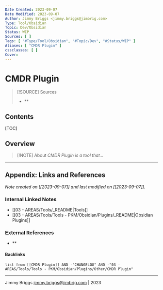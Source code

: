 ```yaml
---
Date Created: 2023-09-07
Date Modified: 2023-09-07
Author: Jimmy Briggs <jimmy.briggs@jimbrig.com>
Type: Tool/Obsidian
Topic: Dev/Obsidian
Status: WIP
Sources: [ ]
Tags: [ "#Type/Tool/Obsidian", "#Topic/Dev", "#Status/WIP" ]
Aliases: [ "CMDR Plugin" ]
cssclasses: [ ]
Cover:
---
```


# CMDR Plugin

> [!SOURCE] Sources
> - **

## Contents

[TOC]

## Overview

> [!NOTE] About
> *CMDR Plugin is a tool that...*

***

## Appendix: Links and References

*Note created on [[2023-09-07]] and last modified on [[2023-09-07]].*

### Internal Linked Notes

- [[03 - AREAS/Tools/_README|Tools]]
- [[03 - AREAS/Tools/Tools - PKM/Obsidian/Plugins/_README|Obsidian Plugins]]

### External References

- **

#### Backlinks

```dataview
list from [[CMDR Plugin]] AND -"CHANGELOG" AND -"03 - AREAS/Tools/Tools - PKM/Obsidian/Plugins/Other/CMDR Plugin"
```


***

Jimmy Briggs <jimmy.briggs@jimbrig.com> | 2023

